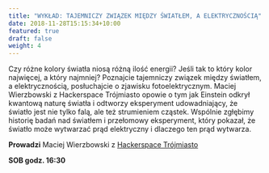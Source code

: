 ```yaml
---
title: "WYKŁAD: TAJEMNICZY ZWIĄZEK MIĘDZY ŚWIATŁEM, A ELEKTRYCZNOŚCIĄ"
date: 2018-11-28T15:15:34+10:00
featured: true
draft: false
weight: 4
---
```

Czy różne kolory światła niosą różną ilość energii? Jeśli tak to który kolor najwięcej, a który najmniej? Poznajcie tajemniczy związek między światłem, a elektrycznością, posłuchajcie o zjawisku fotoelektrycznym. Maciej Wierzbowski z Hackerspace Trójmiasto opowie o tym jak Einstein odkrył kwantową naturę światła i odtworzy eksperyment udowadniający, że światło jest nie tylko falą, ale też strumieniem cząstek. Wspólnie zgłębimy historię badań nad światłem i przełomowy eksperyment, który pokazał, że światło może wytwarzać prąd elektryczny i dlaczego ten prąd wytwarza.

**Prowadzi**
Maciej Wierzbowski z [Hackerspace Trójmiasto](https://hs3.pl/)

**SOB godz. 16:30**